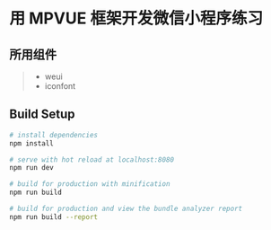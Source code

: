 # 用 MPVUE 框架开发微信小程序练习

## 所用组件

> *   weui
> *   iconfont

## Build Setup

```bash
# install dependencies
npm install

# serve with hot reload at localhost:8080
npm run dev

# build for production with minification
npm run build

# build for production and view the bundle analyzer report
npm run build --report
```
